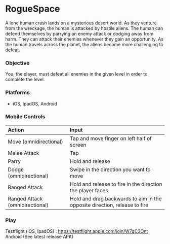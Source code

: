 # RogueSpace

A lone human crash lands on a mysterious desert world. As they venture from the wreckage, the human is attacked by hostile aliens. The human can defend themselves by parrying an enemy attack or dodging away from harm. They can attack their enemies whenever they gain an opportunity. As the human travels across the planet, the aliens become more challenging to defeat.

### Objective

You, the player, must defeat all enemies in the given level in order to complete the level.

### Platforms

- iOS, IpadOS, Android

### Mobile Controls

| Action    | Input |
| :---------------- | :------ |
| Move (omnidirectional)  | Tap and move finger on left half of screen |
| Melee Attack | Tap |
| Parry  | Hold and release  |
| Dodge (omnidirectional) | Swipe in the direction you want to move|
| Ranged Attack | Hold and release to fire in the direction the player faces |
| Ranged Attack (omnidirectional) | Hold and drag backwards to aim in the opposite direction, release to fire |

### Play

Testflight (iOS, IpadOS) : https://testflight.apple.com/join/W7gC3Ont
Android (See latest release APK)
